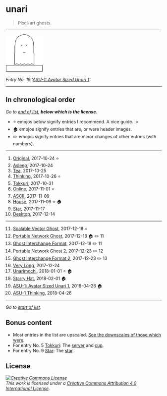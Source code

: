 # unari

> Pixel-art ghosts.

* * *

[![An unari hovering over a rectangle.](the-entries/019.png)](the-entries/019.png "An unari hovering over a rectangle.")

*Entry No. 19 '[ASU-1: Avatar Sized Unari 1](the-entries/019.png)'*

* * *

## In chronological order

<a id="start-of-list">

*Go to [end of list](#end-of-list), **below which is the license**.*

</a>

- :star: emojos below signify entries I recommend. A nice guide. :>
- :house: emojos signify entries that are, or were header images.
- :pencil2: emojos signify entries that are minor changes of other entries (with numbers).

* * *

1. [Original](the-entries/001.png), 2017-10-24 :star:
2. [Asleep](the-entries/002.png), 2017-10-24
3. [Tea](the-entries/003.png), 2017-10-25
4. [Thinking](the-entries/004.png), 2017-10-26 :star:
5. [Tokkuri](the-entries/005.png), 2017-10-31
6. [Online](the-entries/006.gif), 2017-11-01 :star:
7. [ASCII](the-entries/007.png), 2017-11-09
8. [House](the-entries/008.png), 2017-11-09 :star: :house:
9. [Star](the-entries/009.png), 2017-11-17
10. [Desktop](the-entries/010.gif), 2017-12-14

* * *

11. [Scalable Vector Ghost](the-entries/011.svg), 2017-12-18 :star:
12. [Portable Network Ghost](the-entries/012.png), 2017-12-18 :house: :pencil2: 11
13. [Ghost Interchange Format](the-entries/013.gif), 2017-12-18 :pencil2: 11
14. [Portable Network Ghost 2](the-entries/014.png), 2017-12-23 :pencil2: 12
15. [Ghost Interchange Format 2](the-entries/015.gif), 2017-12-23 :pencil2: 13
16. [Very Long](the-entries/016.png), 2017-12-24
17. [Unarimochi](the-entries/017.png), 2018-01-01 :star: :house:
18. [Starry Hat](the-entries/018.png), 2018-02-01 :house:
19. [ASU-1: Avatar Sized Unari 1](the-entries/019.png), 2018-04-26 :house:
20. [ASU-1 Thinking](the-entries/020.png), 2018-04-26

* * *

<a id="end-of-list">

*Go to [start of list](#start-of-list).*

</a>

## Bonus content

- Most entries in the list are upscaled. [See the downscales of those which were](bonus/downscales).
- For entry No. 5 [Tokkuri](the-entries/005.png): The [server](bonus/005-server.png) and [cup](bonus/005-cup.png).
- For entry No. 9 [Star](the-entries/009.png): The [star](bonus/009-star.png).

## License

*<a rel="license" href="http://creativecommons.org/licenses/by/4.0/"><img alt="Creative Commons License" style="border-width:0" src="https://i.creativecommons.org/l/by/4.0/88x31.png" /></a><br />This work is licensed under a <a rel="license" href="http://creativecommons.org/licenses/by/4.0/">Creative Commons Attribution 4.0 International License</a>.*
